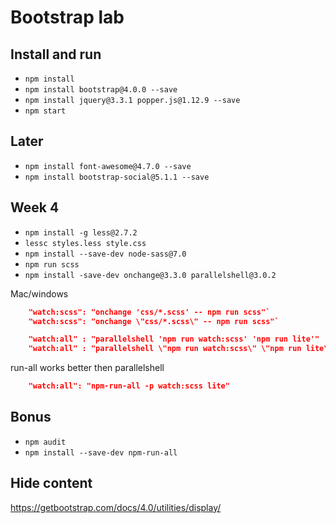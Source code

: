 # Bootstrap lab

## Install and run

* `npm install`
* `npm install bootstrap@4.0.0 --save`
* `npm install jquery@3.3.1 popper.js@1.12.9 --save`
* `npm start`

## Later

* `npm install font-awesome@4.7.0 --save`
* `npm install bootstrap-social@5.1.1 --save`

## Week 4

* `npm install -g less@2.7.2`
* `lessc styles.less style.css`
* `npm install --save-dev node-sass@7.0`
* `npm run scss`
* `npm install -save-dev onchange@3.3.0 parallelshell@3.0.2`

Mac/windows

```json
    "watch:scss": "onchange 'css/*.scss' -- npm run scss"`
    "watch:scss": "onchange \"css/*.scss\" -- npm run scss"`
```

```json
    "watch:all" : "parallelshell 'npm run watch:scss' 'npm run lite'"
    "watch:all" : "parallelshell \"npm run watch:scss\" \"npm run lite\""
```

run-all works better then parallelshell

```json
    "watch:all": "npm-run-all -p watch:scss lite"
```

## Bonus

* `npm audit`
* `npm install --save-dev npm-run-all`

## Hide content

<https://getbootstrap.com/docs/4.0/utilities/display/>
